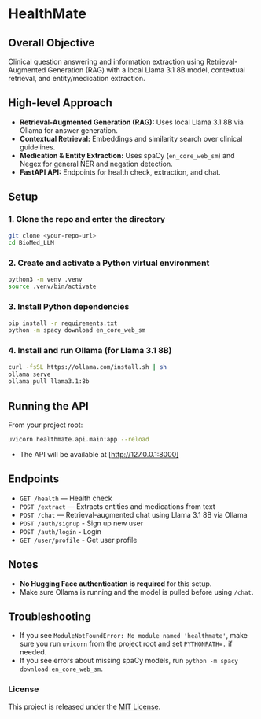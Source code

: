 # HealthMate

## Overall Objective

Clinical question answering and information extraction using Retrieval-Augmented Generation (RAG) with a local Llama 3.1 8B model, contextual retrieval, and entity/medication extraction.

## High-level Approach

- **Retrieval-Augmented Generation (RAG):** Uses local Llama 3.1 8B via Ollama for answer generation.
- **Contextual Retrieval:** Embeddings and similarity search over clinical guidelines.
- **Medication & Entity Extraction:** Uses spaCy (`en_core_web_sm`) and Negex for general NER and negation detection.
- **FastAPI API:** Endpoints for health check, extraction, and chat.

## Setup

### 1. Clone the repo and enter the directory

```bash
git clone <your-repo-url>
cd BioMed_LLM
```

### 2. Create and activate a Python virtual environment

```bash
python3 -m venv .venv
source .venv/bin/activate
```

### 3. Install Python dependencies

```bash
pip install -r requirements.txt
python -m spacy download en_core_web_sm
```

### 4. Install and run Ollama (for Llama 3.1 8B)

```bash
curl -fsSL https://ollama.com/install.sh | sh
ollama serve
ollama pull llama3.1:8b
```

## Running the API

From your project root:

```bash
uvicorn healthmate.api.main:app --reload
```

- The API will be available at [http://127.0.0.1:8000]

## Endpoints

- `GET /health` — Health check
- `POST /extract` — Extracts entities and medications from text
- `POST /chat` — Retrieval-augmented chat using Llama 3.1 8B via Ollama
- `POST /auth/signup` - Sign up new user
- `POST /auth/login` - Login
- `GET /user/profile` - Get user profile

## Notes

- **No Hugging Face authentication is required** for this setup.
- Make sure Ollama is running and the model is pulled before using `/chat`.

## Troubleshooting

- If you see `ModuleNotFoundError: No module named 'healthmate'`, make sure you run `uvicorn` from the project root and set `PYTHONPATH=.` if needed.
- If you see errors about missing spaCy models, run `python -m spacy download en_core_web_sm`.

### License

This project is released under the [MIT License](LICENSE).
